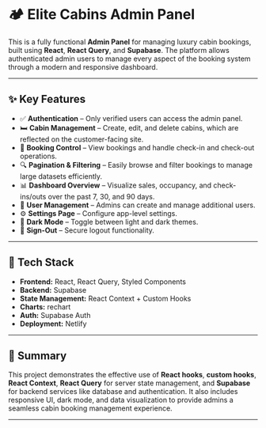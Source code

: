 # 🏕️ Elite Cabins Admin Panel

This is a fully functional **Admin Panel** for managing luxury cabin bookings, built using **React**, **React Query**, and **Supabase**. The platform allows authenticated admin users to manage every aspect of the booking system through a modern and responsive dashboard.

---

## ✨ Key Features

- ✅ **Authentication** – Only verified users can access the admin panel.
- 🛏️ **Cabin Management** – Create, edit, and delete cabins, which are reflected on the customer-facing site.
- 📅 **Booking Control** – View bookings and handle check-in and check-out operations.
- 🔍 **Pagination & Filtering** – Easily browse and filter bookings to manage large datasets efficiently.
- 📊 **Dashboard Overview** – Visualize sales, occupancy, and check-ins/outs over the past 7, 30, and 90 days.
- 👥 **User Management** – Admins can create and manage additional users.
- ⚙️ **Settings Page** – Configure app-level settings.
- 🌙 **Dark Mode** – Toggle between light and dark themes.
- 🚪 **Sign-Out** – Secure logout functionality.

---

## 🧰 Tech Stack

- **Frontend:** React, React Query, Styled Components
- **Backend:** Supabase
- **State Management:** React Context + Custom Hooks
- **Charts:** rechart
- **Auth:** Supabase Auth
- **Deployment:** Netlify

---

## 📌 Summary

This project demonstrates the effective use of **React hooks**, **custom hooks**, **React Context**, **React Query** for server state management, and **Supabase** for backend services like database and authentication. It also includes responsive UI, dark mode, and data visualization to provide admins a seamless cabin booking management experience.

---
